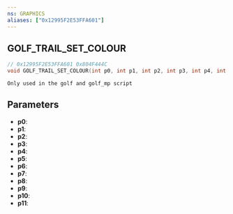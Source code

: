 ```yaml
---
ns: GRAPHICS
aliases: ["0x12995F2E53FFA601"]
---
```

## GOLF_TRAIL_SET_COLOUR

```c
// 0x12995F2E53FFA601 0x804F444C
void GOLF_TRAIL_SET_COLOUR(int p0, int p1, int p2, int p3, int p4, int p5, int p6, int p7, int p8, int p9, int p10, int p11);
```

```
Only used in the golf and golf_mp script  
```

## Parameters
* **p0**:
* **p1**:
* **p2**:
* **p3**:
* **p4**:
* **p5**:
* **p6**:
* **p7**:
* **p8**:
* **p9**:
* **p10**:
* **p11**:

